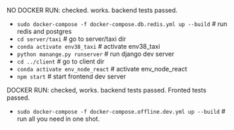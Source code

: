 NO DOCKER RUN: checked. works. backend tests passed.
  - `sudo docker-compose -f docker-compose.db.redis.yml up --build`   # run redis and postgres
  - `cd server/taxi`                                                  # go to server/taxi dir
  - `conda activate env38_taxi`                                       # activate env38_taxi
  - `python manange.py runserver`                                     # run django dev server
  - `cd ../client`                                                    # go to client dir
  - `conda activate env_node_react`                                   # activate env_node_react
  - `npm start`                                                       # start frontend dev server



DOCKER RUN: checked, works. backend tests passed. Fronted tests passed.
  - `sudo docker-compose -f docker-compose.offline.dev.yml up --build` # run all you need in one shot.
